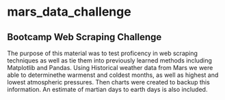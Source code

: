 # mars_data_challenge
## Bootcamp Web Scraping Challenge
The purpose of this material was to test proficency in web scraping techniques as well as tie them into previously learned methods including Matplotlib and Pandas.
Using Historical weather data from Mars we were able to determinethe warmenst and coldest months, as well as highest and lowest atmospheric pressures.  Then charts were created to backup this information.
An estimate of martian days to earth days is also included.
